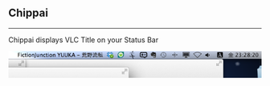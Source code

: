 ## Chippai
--------
Chippai displays VLC Title on your Status Bar

![use image](https://github.com/letsspeak/Chippai/raw/master/doc/doc_image01.png "display image")